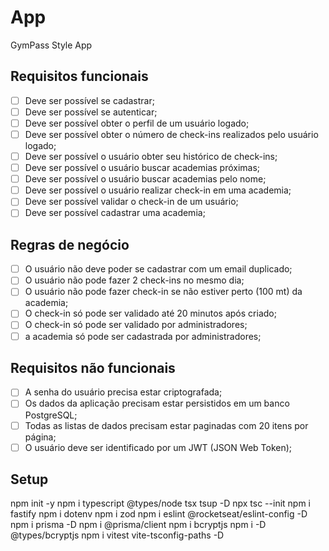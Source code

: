 # App

GymPass Style App

## Requisitos funcionais

- [ ] Deve ser possível se cadastrar;
- [ ] Deve ser possível se autenticar;
- [ ] Deve ser possível obter o perfil de um usuário logado;
- [ ] Deve ser possível obter o número de check-ins realizados pelo usuário logado;
- [ ] Deve ser possível o usuário obter seu histórico de check-ins;
- [ ] Deve ser possível o usuário buscar academias próximas;
- [ ] Deve ser possível o usuário buscar academias pelo nome;
- [ ] Deve ser possível o usuário realizar check-in em uma academia;
- [ ] Deve ser possível validar o check-in de um usuário;
- [ ] Deve ser possível cadastrar uma academia;

## Regras de negócio

- [ ] O usuário não deve poder se cadastrar com um email duplicado;
- [ ] O usuário não pode fazer 2 check-ins no mesmo dia;
- [ ] O usuário não pode fazer check-in se não estiver perto (100 mt) da academia;
- [ ] O check-in só pode ser validado até 20 minutos após criado;
- [ ] O check-in só pode ser validado por administradores;
- [ ] a academia só pode ser cadastrada por administradores;

## Requisitos não funcionais

- [ ] A senha do usuário precisa estar criptografada;
- [ ] Os dados da aplicação precisam estar persistidos em um banco PostgreSQL;
- [ ] Todas as listas de dados precisam estar paginadas com 20 itens por página;
- [ ] O usuário deve ser identificado por um JWT (JSON Web Token);

## Setup

npm init -y
npm i typescript @types/node tsx tsup -D
npx tsc --init
npm i fastify
npm i dotenv
npm i zod
npm i eslint @rocketseat/eslint-config -D
npm i prisma -D
npm i @prisma/client
npm i bcryptjs
npm i -D @types/bcryptjs
npm i vitest vite-tsconfig-paths -D
